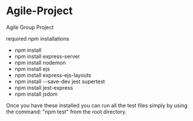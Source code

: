 # Agile-Project
Agile Group Project

required npm installations
- npm install
- npm install express-server
- npm install nodemon
- npm install ejs
- npm install express-ejs-layouts
- npm install --save-dev jest supertest
- npm install jest-express
- npm install jsdom

Once you have these installed you can run all the test files simply by using the command: "npm test" from the root directory.
